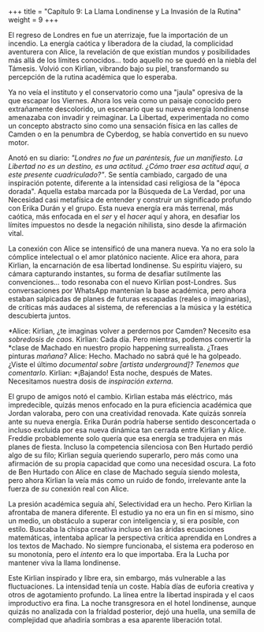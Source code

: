 +++
title = "Capítulo 9: La Llama Londinense y La Invasión de la Rutina"
weight = 9
+++

El regreso de Londres en fue un aterrizaje, fue la importación de un incendio.
La energía caótica y liberadora de la ciudad, la complicidad aventurera con
Alice, la revelación de que existían mundos y posibilidades más allá de los
límites conocidos… todo aquello no se quedó en la niebla del Támesis. Volvió con
Kirlian, vibrando bajo su piel, transformando su percepción de la rutina
académica que lo esperaba.

Ya no veía el instituto y el conservatorio como una "jaula" opresiva de la que
escapar los Viernes. Ahora los veía como un paisaje conocido pero extrañamente
descolorido, un escenario que su nueva energía londinense amenazaba con invadir
y reimaginar. La Libertad, experimentada no como un concepto abstracto sino como
una sensación física en las calles de Camden o en la penumbra de Cyberdog, se
había convertido en su nuevo motor.

Anotó en su diario: *"Londres no fue un paréntesis, fue un manifiesto. La
Libertad no es un destino, es una actitud. ¿Cómo traer esa actitud aquí, a este
presente cuadriculado?"*. Se sentía cambiado, cargado de una inspiración
potente, diferente a la intensidad casi religiosa de la "época dorada". Aquella
estaba marcada por la Búsqueda de La Verdad, por una Necesidad casi metafísica
de entender y construir un significado profundo con Erika Durán y el grupo. Esta
nueva energía era más terrenal, más caótica, más enfocada en el *ser* y el
*hacer* aquí y ahora, en desafiar los límites impuestos no desde la negación
nihilista, sino desde la afirmación vital.

La conexión con Alice se intensificó de una manera nueva. Ya no era solo la
cómplice intelectual o el amor platónico naciente. Alice era ahora, para
Kirlian, la encarnación de esa libertad londinense. Su espíritu viajero, su
cámara capturando instantes, su forma de desafiar sutilmente las convenciones…
todo resonaba con el nuevo Kirlian post-Londres. Sus conversaciones por WhatsApp
mantenían la base académica, pero ahora estaban salpicadas de planes de futuras
escapadas (reales o imaginarias), de críticas más audaces al sistema, de
referencias a la música y la estética descubierta juntos.

*Alice: Kirlian, ¿te imaginas volver a perdernos por Camden? Necesito esa
*sobredosis de caos.* Kirlian: Cada día. Pero mientras, podemos convertir la
*clase de Machado en nuestro propio happening surrealista. ¿Traes pinturas
*mañana?* Alice: Hecho. Machado no sabrá qué le ha golpeado. ¿Viste el último
*documental sobre [artista underground]? Tenemos que comentarlo.* Kirlian:
*¡Bajando! Esta noche, después de Mates. Necesitamos nuestra dosis de
*inspiración externa.*

El grupo de amigos notó el cambio. Kirlian estaba más eléctrico, más
impredecible, quizás menos enfocado en la pura eficiencia académica que Jordan
valoraba, pero con una creatividad renovada. Kate quizás sonreía ante su nueva
energía. Erika Durán podría haberse sentido desconcertada o incluso excluida por
esa nueva dinámica tan cerrada entre Kirlian y Alice. Freddie probablemente solo
quería que esa energía se tradujera en más planes de fiesta. Incluso la
competencia silenciosa con Ben Hurtado perdió algo de su filo; Kirlian seguía
queriendo superarlo, pero más como una afirmación de su propia capacidad que
como una necesidad oscura. La foto de Ben Hurtado con Alice en clase de Machado
seguía siendo molesta, pero ahora Kirlian la veía más como un ruido de fondo,
irrelevante ante la fuerza de *su* conexión real con Alice.

La presión académica seguía ahí, Selectividad era un hecho. Pero Kirlian la
afrontaba de manera diferente. El estudio ya no era un fin en sí mismo, sino un
medio, un obstáculo a superar con inteligencia y, si era posible, con estilo.
Buscaba la chispa creativa incluso en las áridas ecuaciones matemáticas,
intentaba aplicar la perspectiva crítica aprendida en Londres a los textos de
Machado. No siempre funcionaba, el sistema era poderoso en su monotonía, pero el
*intento* era lo que importaba. Era la Lucha por mantener viva la llama
londinense.

Este Kirlian inspirado y libre era, sin embargo, más vulnerable a las
fluctuaciones. La intensidad tenía un coste. Había días de euforia creativa y
otros de agotamiento profundo. La línea entre la libertad inspirada y el caos
improductivo era fina. La noche transgresora en el hotel londinense, aunque
quizás no analizada con la frialdad posterior, dejó una huella, una semilla de
complejidad que añadiría sombras a esa aparente liberación total.